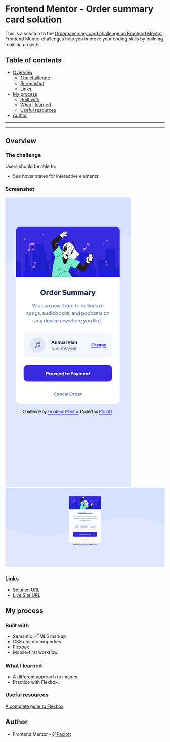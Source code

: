 # Frontend Mentor - Order summary card solution

This is a solution to the [Order summary card challenge on Frontend Mentor](https://www.frontendmentor.io/challenges/order-summary-component-QlPmajDUj). Frontend Mentor challenges help you improve your coding skills by building realistic projects.

## Table of contents

- [Overview](#overview)
  - [The challenge](#the-challenge)
  - [Screenshot](#screenshot)
  - [Links](#links)
- [My process](#my-process)
  - [Built with](#built-with)
  - [What I learned](#what-i-learned)
  - [Useful resources](#useful-resources)
- [Author](#author)

---

---

## Overview

### The challenge

Users should be able to:

- See hover states for interactive elements

### Screenshot

![Mobile preview](/screenshots/Mobile-preview.png)
![Desktop preview](/screenshots/Desktop-preview.png)

### Links

- [Solution URL](https://github.com/Paciott/order-summary-component)
- [Live Site URL](https://paciott.github.io/order-summary-component/)

## My process

### Built with

- Semantic HTML5 markup
- CSS custom properties
- Flexbox
- Mobile-first workflow

### What I learned

- A different approach to images.
- Practice with Flexbox.

### Useful resources

[A complete guite to Flexbox](https://css-tricks.com/snippets/css/a-guide-to-flexbox/)

## Author

- Frontend Mentor - [@Paciott](https://github.com/Paciott)
